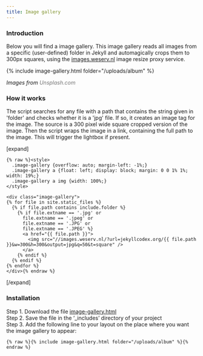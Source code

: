 ```yaml
---
title: Image gallery
---
```


### Introduction

Below you will find a image gallery. This image gallery reads all images from a specific (user-defined) folder in Jekyll and automagically crops them to 300px squares, using the [images.weserv.nl](https://images.weserv.nl) image resize proxy service.

{% include image-gallery.html folder="/uploads/album" %}

*Images from <a href="https://unsplash.com" style="color: #777777; text-decoration: none;">Unsplash.com</a>*

### How it works

The script searches for any file with a path that contains the string given in 'folder' and checks whether it is a 'jpg' file. If so, it creates an image tag for the image. The source is a 300 pixel wide square cropped version of the image. Then the script wraps the image in a link, containing the full path to the image. This will trigger the lightbox if present.

[expand]

```
{% raw %}<style>
  .image-gallery {overflow: auto; margin-left: -1%;}
  .image-gallery a {float: left; display: block; margin: 0 0 1% 1%; width: 19%;}
  .image-gallery a img {width: 100%;}
</style>

<div class="image-gallery">
{% for file in site.static_files %}
  {% if file.path contains include.folder %}
    {% if file.extname == '.jpg' or 
      file.extname == '.jpeg' or 
      file.extname == '.JPG' or 
      file.extname == '.JPEG' %}
      <a href="{{ file.path }}">
        <img src="//images.weserv.nl/?url=jekyllcodex.org/{{ file.path }}&w=300&h=300&output=jpg&q=50&t=square" />
      </a>
    {% endif %}
  {% endif %}
{% endfor %}
</div>{% endraw %}
```

[/expand]

### Installation

Step 1. Download the file [image-gallery.html](https://raw.githubusercontent.com/jhvanderschee/jekyllcodex/gh-pages/_includes/image-gallery.html)
<br />Step 2. Save the file in the ‘_includes’ directory of your project
<br />Step 3. Add the following line to your layout on the place where you want the image gallery to appear:

```
{% raw %}{% include image-gallery.html folder="/uploads/album" %}{% endraw %}
```